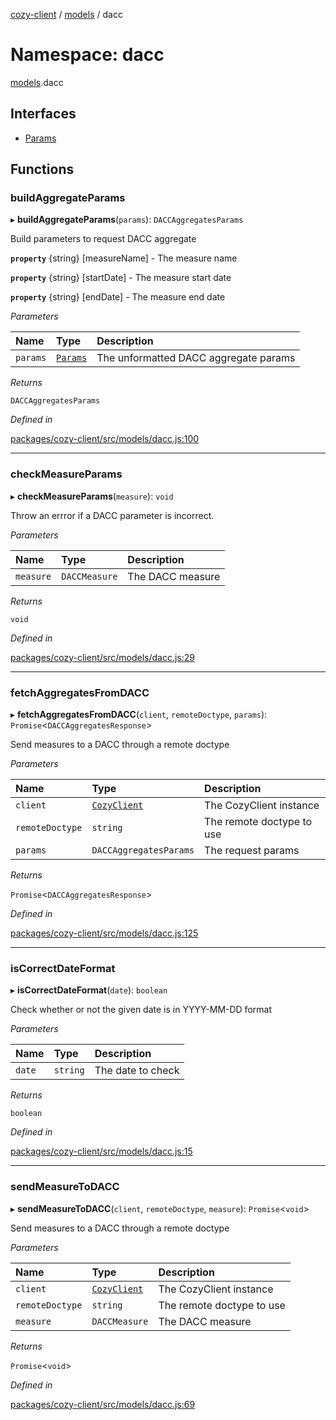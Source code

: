 [cozy-client](../README.md) / [models](models.md) / dacc

# Namespace: dacc

[models](models.md).dacc

## Interfaces

*   [Params](../interfaces/models.dacc.Params.md)

## Functions

### buildAggregateParams

▸ **buildAggregateParams**(`params`): `DACCAggregatesParams`

Build parameters to request DACC aggregate

**`property`** {string} \[measureName] - The measure name

**`property`** {string} \[startDate]   - The measure start date

**`property`** {string} \[endDate]     - The measure end date

*Parameters*

| Name | Type | Description |
| :------ | :------ | :------ |
| `params` | [`Params`](../interfaces/models.dacc.Params.md) | The unformatted DACC aggregate params |

*Returns*

`DACCAggregatesParams`

*Defined in*

[packages/cozy-client/src/models/dacc.js:100](https://github.com/cozy/cozy-client/blob/master/packages/cozy-client/src/models/dacc.js#L100)

***

### checkMeasureParams

▸ **checkMeasureParams**(`measure`): `void`

Throw an errror if a DACC parameter is incorrect.

*Parameters*

| Name | Type | Description |
| :------ | :------ | :------ |
| `measure` | `DACCMeasure` | The DACC measure |

*Returns*

`void`

*Defined in*

[packages/cozy-client/src/models/dacc.js:29](https://github.com/cozy/cozy-client/blob/master/packages/cozy-client/src/models/dacc.js#L29)

***

### fetchAggregatesFromDACC

▸ **fetchAggregatesFromDACC**(`client`, `remoteDoctype`, `params`): `Promise`<`DACCAggregatesResponse`>

Send measures to a DACC through a remote doctype

*Parameters*

| Name | Type | Description |
| :------ | :------ | :------ |
| `client` | [`CozyClient`](../classes/CozyClient.md) | The CozyClient instance |
| `remoteDoctype` | `string` | The remote doctype to use |
| `params` | `DACCAggregatesParams` | The request params |

*Returns*

`Promise`<`DACCAggregatesResponse`>

*Defined in*

[packages/cozy-client/src/models/dacc.js:125](https://github.com/cozy/cozy-client/blob/master/packages/cozy-client/src/models/dacc.js#L125)

***

### isCorrectDateFormat

▸ **isCorrectDateFormat**(`date`): `boolean`

Check whether or not the given date is in YYYY-MM-DD format

*Parameters*

| Name | Type | Description |
| :------ | :------ | :------ |
| `date` | `string` | The date to check |

*Returns*

`boolean`

*Defined in*

[packages/cozy-client/src/models/dacc.js:15](https://github.com/cozy/cozy-client/blob/master/packages/cozy-client/src/models/dacc.js#L15)

***

### sendMeasureToDACC

▸ **sendMeasureToDACC**(`client`, `remoteDoctype`, `measure`): `Promise`<`void`>

Send measures to a DACC through a remote doctype

*Parameters*

| Name | Type | Description |
| :------ | :------ | :------ |
| `client` | [`CozyClient`](../classes/CozyClient.md) | The CozyClient instance |
| `remoteDoctype` | `string` | The remote doctype to use |
| `measure` | `DACCMeasure` | The DACC measure |

*Returns*

`Promise`<`void`>

*Defined in*

[packages/cozy-client/src/models/dacc.js:69](https://github.com/cozy/cozy-client/blob/master/packages/cozy-client/src/models/dacc.js#L69)
